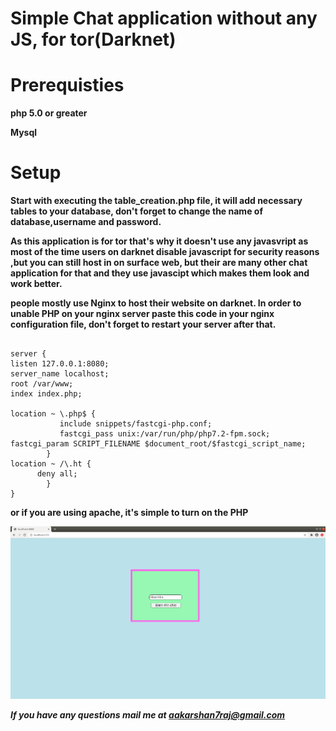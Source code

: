 Simple Chat application without any JS, for tor(Darknet) 
===

Prerequisties
==

**php 5.0 or greater**

**Mysql**	

Setup
=

**Start with executing the table_creation.php file, it will add necessary tables to your database, don't forget to change the name of database,username and password.**

**As this application is for tor that's why it doesn't use any javasvript as most of the time users on darknet disable javascript for security reasons ,but you can still host in on surface web, but their are many other chat application for that and they use javascipt which makes them look and work better.**

**people mostly use Nginx to host their website on darknet. In order to unable PHP on your nginx server paste this code in your nginx configuration file, don't forget to restart your server after that.**
```

server {
listen 127.0.0.1:8080;
server_name localhost;
root /var/www;
index index.php;

location ~ \.php$ {
           include snippets/fastcgi-php.conf;
           fastcgi_pass unix:/var/run/php/php7.2-fpm.sock;
fastcgi_param SCRIPT_FILENAME $document_root/$fastcgi_script_name;
        }
location ~ /\.ht {
      deny all;
        }
}
```
**or if you are using apache, it's simple to turn on the PHP**

![Screenshot of Index page](image/Screenshot_of_index.png)

***If you have any questions mail me at aakarshan7raj@gmail.com***
